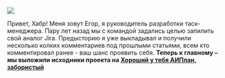 <!--2025-09-24 13:58:16-->
<div class="yb">
  <div class="rss habr"><img src="https://habrastorage.org/getpro/habr/upload_files/b04/75f/ff1/b0475fff1e7d505bbddd34b41be26b6b.png" /><p>Привет, Хабр! Меня зовут Егор, я руководитель разработки таск-менеджера. Пару лет назад мы с командой задались целью запилить свой аналог Jira. Предысторию я уже выкладывал и получили несколько колких комментариев под прошлыми статьями, всем кто комментировал ранее - ваш шанс проявить себя. <strong>Теперь к главному – мы выложили исходники проекта на <a... <p class="titl"><a href="https://habr.com/ru/news/950094/?utm_source=habrahabr&utm_medium=rss&utm_campaign=950094">Хороший у тебя АИПлан, забористый</a></p></div>
</div>
